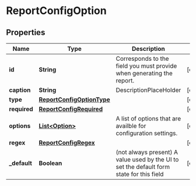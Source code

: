 
# ReportConfigOption

## Properties
Name | Type | Description | Notes
------------ | ------------- | ------------- | -------------
**id** | **String** | Corresponds to the field you must provide when generating the report. |  [optional]
**caption** | **String** | DescriptionPlaceHolder |  [optional]
**type** | [**ReportConfigOptionType**](ReportConfigOptionType.md) |  |  [optional]
**required** | [**ReportConfigRequired**](ReportConfigRequired.md) |  |  [optional]
**options** | [**List&lt;Option&gt;**](Option.md) | A list of options that are availble for configuration settings. |  [optional]
**regex** | [**ReportConfigRegex**](ReportConfigRegex.md) |  |  [optional]
**_default** | **Boolean** | (not always present) A value used by the UI to set the default form state for this field |  [optional]



